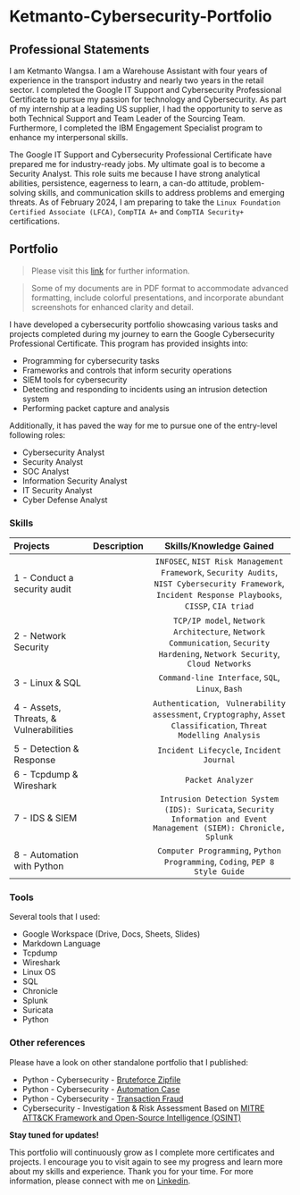 # Ketmanto-Cybersecurity-Portfolio

## Professional Statements
I am Ketmanto Wangsa. I am a Warehouse Assistant with four years of experience in the transport industry and nearly two years in the retail sector. I completed the Google IT Support and Cybersecurity Professional Certificate to pursue my passion for technology and Cybersecurity. As part of my internship at a leading US supplier, I had the opportunity to serve as both Technical Support and Team Leader of the Sourcing Team. Furthermore, I completed the IBM Engagement Specialist program to enhance my interpersonal skills.

The Google IT Support and Cybersecurity Professional Certificate have prepared me for industry-ready jobs. My ultimate goal is to become a Security Analyst. This role suits me because I have strong analytical abilities, persistence, eagerness to learn, a can-do attitude, problem-solving skills, and communication skills to address problems and emerging threats. As of February 2024, I am preparing to take the `Linux Foundation Certified Associate (LFCA)`, `CompTIA A+` and `CompTIA Security+` certifications.

## Portfolio
> Please visit this [link](https://www.coursera.org/professional-certificates/google-cybersecurity) for further information.

> Some of my documents are in PDF format to accommodate advanced formatting, include colorful presentations, and incorporate abundant screenshots for enhanced clarity and detail.

I have developed a cybersecurity portfolio showcasing various tasks and projects completed during my journey to earn the Google Cybersecurity Professional Certificate. This program has provided insights into:
* Programming for cybersecurity tasks
* Frameworks and controls that inform security operations
* SIEM tools for cybersecurity
* Detecting and responding to incidents using an intrusion detection system
* Performing packet capture and analysis

Additionally, it has paved the way for me to pursue one of the entry-level following roles:
* Cybersecurity Analyst
* Security Analyst
* SOC Analyst
* Information Security Analyst
* IT Security Analyst
* Cyber Defense Analyst

### Skills  
| Projects | Description | Skills/Knowledge Gained | 
| :--- | :---: | :---:|
| 1 - Conduct a security audit |   | `INFOSEC`, `NIST Risk Management Framework`, `Security Audits`, `NIST Cybersecurity Framework`, `Incident Response Playbooks`, `CISSP`, `CIA triad` |
| 2 - Network Security | | `TCP/IP model`,  `Network Architecture`, `Network Communication`, `Security Hardening`, `Network Security`, `Cloud Networks` | 
| 3 - Linux & SQL | |`Command-line Interface`, `SQL`, `Linux`, `Bash` | 
| 4 - Assets, Threats, & Vulnerabilities | |`Authentication`, ` Vulnerability assessment`, `Cryptography`, `Asset Classification`, `Threat Modelling Analysis`|
| 5 - Detection & Response | | `Incident Lifecycle`, `Incident Journal` |
| 6 - Tcpdump & Wireshark | | `Packet Analyzer` | 
| 7 - IDS & SIEM | | `Intrusion Detection System (IDS): Suricata`, `Security Information and Event Management (SIEM): Chronicle, Splunk` |
| 8 - Automation with Python | |`Computer Programming`, `Python Programming`, `Coding`, `PEP 8 Style Guide`| 

### Tools 
Several tools that I used: 
* Google Workspace (Drive, Docs, Sheets, Slides)
* Markdown Language 
* Tcpdump
* Wireshark
* Linux OS
* SQL
* Chronicle
* Splunk
* Suricata
* Python 

### Other references 
Please have a look on other standalone portfolio that I published: 
* Python - Cybersecurity - [Bruteforce Zipfile](https://github.com/Kwangsa19/Python-Cybersecurity-Bruteforce-zipfile)
* Python - Cybersecurity - [Automation Case](https://github.com/Kwangsa19/Python-Cybersecurity-Automation-Case)
* Python - Cybersecurity - [Transaction Fraud](https://github.com/Kwangsa19/Python-Cybersecurity-Transaction-Fraud) 
* Cybersecurity - Investigation & Risk Assessment Based on [MITRE ATT&CK Framework and Open-Source Intelligence (OSINT)](https://github.com/Kwangsa19/Cybersecurity-Investigation-Risk-Report)

**Stay tuned for updates!**

This portfolio will continuously grow as I complete more certificates and projects. I encourage you to visit again to see my progress and learn more about my skills and experience.
Thank you for your time. For more information, please connect with me on [Linkedin](linkedin.com/in/ketmanto-wangsa/).

